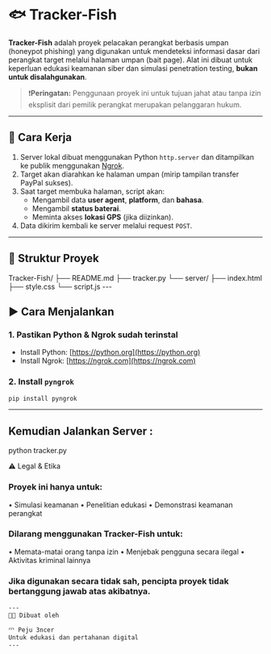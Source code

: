 # 🐟 Tracker-Fish

**Tracker-Fish** adalah proyek pelacakan perangkat berbasis umpan (honeypot phishing) yang digunakan untuk mendeteksi informasi dasar dari perangkat target melalui halaman umpan (bait page). Alat ini dibuat untuk keperluan edukasi keamanan siber dan simulasi penetration testing, **bukan untuk disalahgunakan**.

> ❗️**Peringatan:** Penggunaan proyek ini untuk tujuan jahat atau tanpa izin eksplisit dari pemilik perangkat merupakan pelanggaran hukum.

---

## 🧠 Cara Kerja

1. Server lokal dibuat menggunakan Python `http.server` dan ditampilkan ke publik menggunakan [Ngrok](https://ngrok.com/).
2. Target akan diarahkan ke halaman umpan (mirip tampilan transfer PayPal sukses).
3. Saat target membuka halaman, script akan:
   - Mengambil data **user agent**, **platform**, dan **bahasa**.
   - Mengambil **status baterai**.
   - Meminta akses **lokasi GPS** (jika diizinkan).
4. Data dikirim kembali ke server melalui request `POST`.

---

## 📁 Struktur Proyek
Tracker-Fish/
├── README.md
├── tracker.py
└── server/
    ├── index.html
    ├── style.css
    └── script.js
    ---

## ▶️ Cara Menjalankan

### 1. Pastikan Python & Ngrok sudah terinstal
- Install Python: [https://python.org](https://python.org)
- Install Ngrok: [https://ngrok.com](https://ngrok.com)

### 2. Install `pyngrok`
```bash
pip install pyngrok
```
___
## Kemudian Jalankan Server :
python tracker.py

⚠️ Legal & Etika

### Proyek ini hanya untuk:

• Simulasi keamanan
• Penelitian edukasi
• Demonstrasi keamanan perangkat

### Dilarang menggunakan Tracker-Fish untuk:

• Memata-matai orang tanpa izin
• Menjebak pengguna secara ilegal
• Aktivitas kriminal lainnya


### Jika digunakan secara tidak sah, pencipta proyek tidak bertanggung jawab atas akibatnya.
```bash
---
👨‍💻 Dibuat oleh

🗥️ Peju 3ncer
Untuk edukasi dan pertahanan digital
---
